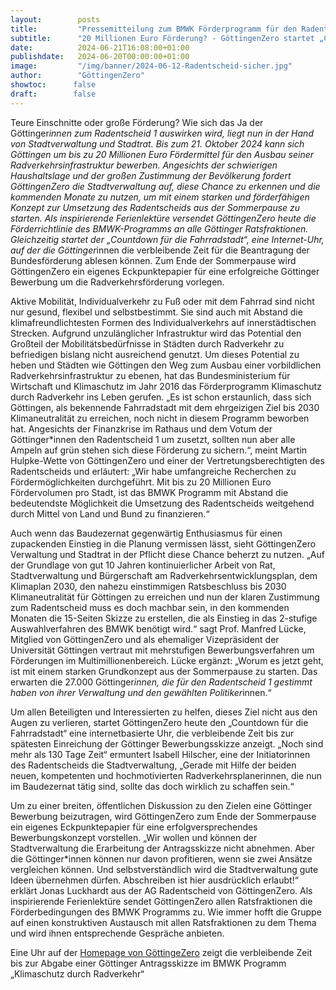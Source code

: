 ```yaml
---
layout:        posts
title:         "Pressemitteilung zum BMWK Förderprogramm für den Radentscheid"
subtitle:      "20 Millionen Euro Förderung? - GöttingenZero startet „Countdown für die Fahrradstadt“"
date:          2024-06-21T16:08:00+01:00
publishdate:   2024-06-20T00:00:00+01:00
image:         "/img/banner/2024-06-12-Radentscheid-sicher.jpg"
author:        "GöttingenZero"
showtoc:      false
draft:        false
---
```


Teure Einschnitte oder große Förderung? Wie sich das Ja der Göttinger*innen zum
Radentscheid 1 auswirken wird, liegt nun in der Hand von Stadtverwaltung und Stadtrat.
Bis zum 21. Oktober 2024 kann sich Göttingen um bis zu 20 Millionen Euro Fördermittel für
den Ausbau seiner Radverkehrsinfrastruktur bewerben. Angesichts der schwierigen
Haushaltslage und der großen Zustimmung der Bevölkerung fordert GöttingenZero die
Stadtverwaltung auf, diese Chance zu erkennen und die kommenden Monate zu nutzen,
um mit einem starken und förderfähigen Konzept zur Umsetzung des Radentscheids aus
der Sommerpause zu starten. Als inspirierende Ferienlektüre versendet GöttingenZero
heute die Förderrichtlinie des BMWK-Programms an alle Göttinger Ratsfraktionen.
Gleichzeitig startet der „Countdown für die Fahrradstadt“, eine Internet-Uhr, auf der die
Göttinger*innen die verbleibende Zeit für die Beantragung der Bundesförderung ablesen
können. Zum Ende der Sommerpause wird GöttingenZero ein eigenes Eckpunktepapier für
eine erfolgreiche Göttinger Bewerbung um die Radverkehrsförderung vorlegen.

Aktive Mobilität, Individualverkehr zu Fuß oder mit dem Fahrrad sind nicht nur gesund,
flexibel und selbstbestimmt. Sie sind auch mit Abstand die klimafreundlichtesten Formen des
Individualverkehrs auf innerstädtischen Strecken. Aufgrund unzulänglicher Infrastruktur wird
das Potential den Großteil der Mobilitätsbedürfnisse in Städten durch Radverkehr zu
befriedigen bislang nicht ausreichend genutzt. Um dieses Potential zu heben und Städten wie
Göttingen den Weg zum Ausbau einer vorbildlichen Radverkehrsinfrastruktur zu ebenen, hat
das Bundesministerium für Wirtschaft und Klimaschutz im Jahr 2016 das Förderprogramm
Klimaschutz durch Radverkehr ins Leben gerufen. „Es ist schon erstaunlich, dass sich
Göttingen, als bekennende Fahrradstadt mit dem ehrgeizigen Ziel bis 2030 Klimaneutralität
zu erreichen, noch nicht in diesem Programm beworben hat. Angesichts der Finanzkrise im
Rathaus und dem Votum der Göttinger*innen den Radentscheid 1 um zusetzt, sollten nun
aber alle Ampeln auf grün stehen sich diese Förderung zu sichern.“, meint Martin Hulpke-Wette von GöttingenZero und einer der Vertretungsberechtigten des Radentscheids und
erläutert: „Wir habe umfangreiche Recherchen zu Fördermöglichkeiten durchgeführt. Mit bis
zu 20 Millionen Euro Fördervolumen pro Stadt, ist das BMWK Programm mit Abstand die
bedeutendste Möglichkeit die Umsetzung des Radentscheids weitgehend durch Mittel von
Land und Bund zu finanzieren.“

Auch wenn das Baudezernat gegenwärtig Enthusiasmus für einen zupackenden Einstieg in
die Planung vermissen lässt, sieht GöttingenZero Verwaltung und Stadtrat in der Pflicht diese
Chance beherzt zu nutzen. „Auf der Grundlage von gut 10 Jahren kontinuierlicher Arbeit von
Rat, Stadtverwaltung und Bürgerschaft am Radverkehrsentwicklungsplan, dem Klimaplan
2030, den nahezu einstimmigen Ratsbeschluss bis 2030 Klimaneutralität für Göttingen zu
erreichen und nun der klaren Zustimmung zum Radentscheid muss es doch machbar sein, in
den kommenden Monaten die 15-Seiten Skizze zu erstellen, die als Einstieg in das 2-stufige
Auswahlverfahren des BMWK benötigt wird.“ sagt Prof. Manfred Lücke, Mitglied von
GöttingenZero und als ehemaliger Vizepräsident der Universität Göttingen vertraut mit
mehrstufigen Bewerbungsverfahren um Förderungen im Multimillionenbereich. Lücke
ergänzt: „Worum es jetzt geht, ist mit einem starken Grundkonzept aus der Sommerpause zu
starten. Das erwarten die 27.000 Göttinger*innen, die für den Radentscheid 1 gestimmt
haben von ihrer Verwaltung und den gewählten Politiker*innen.“

Um allen Beteiligten und Interessierten zu helfen, dieses Ziel nicht aus den Augen zu
verlieren, startet GöttingenZero heute den „Countdown für die Fahrradstadt“ eine
internetbasierte Uhr, die verbleibende Zeit bis zur spätesten Einreichung der Göttinger
Bewerbungsskizze anzeigt. „Noch sind mehr als 130 Tage Zeit“ ermuntert Isabell Hilscher,
eine der Initiatorinnen des Radentscheids die Stadtverwaltung, „Gerade mit Hilfe der beiden
neuen, kompetenten und hochmotivierten Radverkehrsplanerinnen, die nun im Baudezernat
tätig sind, sollte das doch wirklich zu schaffen sein.“

Um zu einer breiten, öffentlichen Diskussion zu den Zielen eine Göttinger Bewerbung
beizutragen, wird GöttingenZero zum Ende der Sommerpause ein eigenes Eckpunktepapier
für eine erfolgversprechendes Bewerbungskonzept vorstellen. „Wir wollen und können der
Stadtverwaltung die Erarbeitung der Antragsskizze nicht abnehmen. Aber die
Göttinger*innen können nur davon profitieren, wenn sie zwei Ansätze vergleichen können.
Und selbstverständlich wird die Stadtverwaltung gute Ideen übernehmen dürfen. Abschreiben
ist hier ausdrücklich erlaubt!“ erklärt Jonas Luckhardt aus der AG Radentscheid von
GöttingenZero. Als inspirierende Ferienlektüre sendet GöttingenZero allen Ratsfraktionen die
Förderbedingungen des BMWK Programms zu. Wie immer hofft die Gruppe auf einen
konstruktiven Austausch mit allen Ratsfraktionen zu dem Thema und wird ihnen
entsprechende Gespräche anbieten. 

Eine Uhr auf der [Homepage von GöttingeZero](https://radentscheid-goe.de/) zeigt die verbleibende Zeit bis
zur Abgabe einer Göttinger Antragsskizze im BMWK Programm „Klimaschutz durch
Radverkehr“
